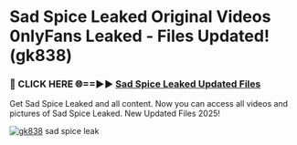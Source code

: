 # Sad Spice Leaked Original Videos 0nlyFans Leaked - Files Updated! (gk838)

<h3>🔴 CLICK HERE 🌐==►► <a href="https://tinyurl.com/ms9xzufz" rel="nofollow">Sad Spice Leaked Updated Files</a></h3>

Get Sad Spice Leaked and all content. Now you can access all videos and pictures of Sad Spice Leaked. New Updated Files 2025!

[![gk838](https://i.imgur.com/ppqm5kG.gif)](https://tinyurl.com/ms9xzufz)
sad spice leak